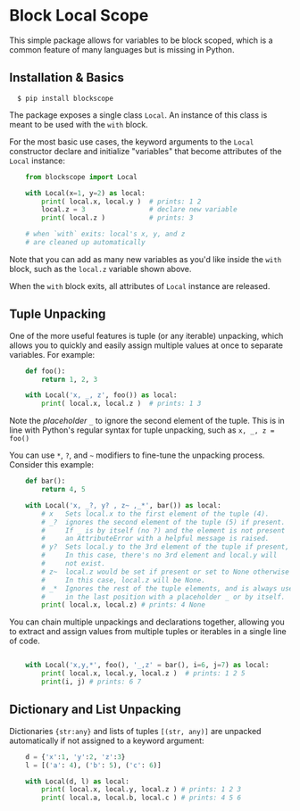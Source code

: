 # Block Local Scope

This simple package allows for variables to be block scoped, which is a common feature of many languages but is missing in Python.

Installation & Basics
---------------------
```console
  $ pip install blockscope
```
The package exposes a single class `Local`. An instance of this class is meant to be used with the `with` block.

For the most basic use cases, the keyword arguments to the `Local` constructor declare and initialize "variables" that become attributes of the `Local` instance:
```py
    from blockscope import Local

    with Local(x=1, y=2) as local:
        print( local.x, local.y )  # prints: 1 2
        local.z = 3                # declare new variable
        print( local.z )           # prints: 3

    # when `with` exits: local's x, y, and z
    # are cleaned up automatically
```
Note that you can add as many new variables as you'd like inside the `with` block, such as the `local.z` variable shown above.

When the `with` block exits, all attributes of `Local` instance are released.

Tuple Unpacking
---------------
One of the more useful features is tuple (or any iterable) unpacking, which allows you to quickly and easily assign multiple values at once to separate variables. For example:
```py
    def foo():
        return 1, 2, 3

    with Local('x, _, z', foo()) as local:
        print( local.x, local.z )  # prints: 1 3
```
Note the *placeholder* `_` to ignore the second element of the tuple. This is in line with Python's regular syntax for tuple unpacking, such as `x, _, z = foo() `

You can use `*`, `?`, and `~` modifiers to fine-tune the unpacking process.
Consider this example:
```py
    def bar():
        return 4, 5

    with Local('x, _?, y? , z~ ,_*', bar()) as local:
        # x   Sets local.x to the first element of the tuple (4).
        # _?  ignores the second element of the tuple (5) if present.
        #     If _ is by itself (no ?) and the element is not present
        #     an AttributeError with a helpful message is raised.
        # y?  Sets local.y to the 3rd element of the tuple if present,
        #     In this case, there's no 3rd element and local.y will
        #     not exist.
        # z~  local.z would be set if present or set to None otherwise
        #     In this case, local.z will be None.
        # _*  Ignores the rest of the tuple elements, and is always used
        #     in the last position with a placeholder _ or by itself.
        print( local.x, local.z) # prints: 4 None
```

You can chain multiple unpackings and declarations together, allowing you to extract and assign values from multiple tuples or iterables in a single line of code.
```py

    with Local('x,y,*', foo(), '_,z' = bar(), i=6, j=7) as local:
        print( local.x, local.y, local.z )  # prints: 1 2 5
        print(i, j) # prints: 6 7
```

Dictionary and List Unpacking
-----------------------------
Dictionaries `{str:any}` and lists of tuples `[(str, any)]` are unpacked automatically if not assigned to a keyword argument:
```py
    d = {'x':1, 'y':2, 'z':3}
    l = [('a': 4), ('b': 5), ('c': 6)]

    with Local(d, l) as local:
        print( local.x, local.y, local.z ) # prints: 1 2 3
        print( local.a, local.b, local.c ) # prints: 4 5 6
```

